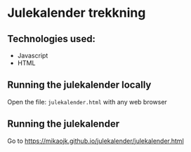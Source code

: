 # Julekalender trekkning

## Technologies used:
- Javascript
- HTML

## Running the julekalender locally
Open the file: `julekalender.html` with any web browser

## Running the julekalender
Go to https://mikaojk.github.io/julekalender/julekalender.html

